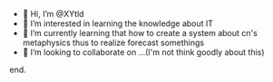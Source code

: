 - 👋 Hi, I’m @XYtld
- 👀 I’m interested in learning the knowledge about IT
- 🌱 I’m currently learning that how to create a system about cn's metaphysics thus to realize forecast somethings 
- 💞️ I’m looking to collaborate on ...(I'm not think goodly about this)
<!---
XYtld/XYtld is a ✨ special ✨ repository because its `README.md` (this file) appears on your GitHub profile.
You can click the Preview link to take a look at your changes.
--->
end.
